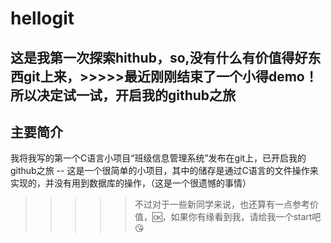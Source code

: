 # hellogit
这是我第一次探索hithub，so,没有什么有价值得好东西git上来，>>>>>最近刚刚结束了一个小得demo！所以决定试一试，开启我的github之旅
----------
## 主要简介
我将我写的第一个C语言小项目“班级信息管理系统”发布在git上，已开启我的github之旅
-- 这是一个很简单的小项目，其中的储存是通过C语言的文件操作来实现的，并没有用到数据库的操作，（这是一个很遗憾的事情）
>>>>> 不过对于一些新同学来说，也还算有一点参考价值，🆗，如果你有缘看到我，请给我一个start吧😘
